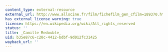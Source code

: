 ```yaml
---
content_type: external-resource
external_url: http://www.allocine.fr/film/fichefilm_gen_cfilm=189370.html
has_external_license_warning: true
license: https://en.wikipedia.org/wiki/All_rights_reserved
status: ''
title: _Camille Redouble_
uid: b35e87c6-c20c-4412-bdbf-9d012fc31425
wayback_url: ''
---
```

